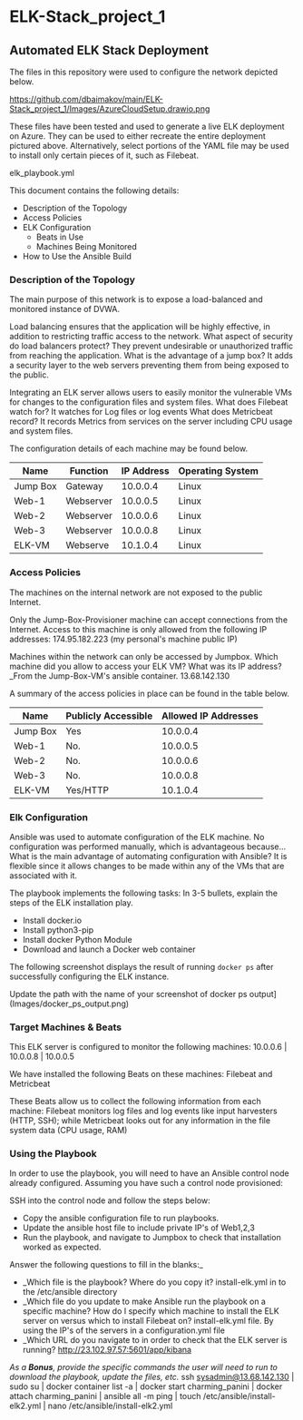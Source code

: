 # ELK-Stack_project_1
## Automated ELK Stack Deployment

The files in this repository were used to configure the network depicted below.

https://github.com/dbaimakov/main/ELK-Stack_project_1/Images/AzureCloudSetup.drawio.png

These files have been tested and used to generate a live ELK deployment on Azure. They can be used to either recreate the entire deployment pictured above. Alternatively, select portions of the YAML file may be used to install only certain pieces of it, such as Filebeat.

  elk_playbook.yml

This document contains the following details:
- Description of the Topology
- Access Policies
- ELK Configuration
  - Beats in Use
  - Machines Being Monitored
- How to Use the Ansible Build


### Description of the Topology

The main purpose of this network is to expose a load-balanced and monitored instance of DVWA.

Load balancing ensures that the application will be highly effective, in addition to restricting traffic access to the network.
	What aspect of security do load balancers protect? 
	They prevent undesirable or unauthorized traffic from reaching the application.
	What is the advantage of a jump box? 
	It adds a security layer to the web servers preventing them from being exposed to the public.

Integrating an ELK server allows users to easily monitor the vulnerable VMs for changes to the configuration files and system files.
What does Filebeat watch for? It watches for Log files or log events
What does Metricbeat record? It records Metrics from services on the server including CPU usage and system files.

The configuration details of each machine may be found below.

| Name    | Function | IP Address | Operating System |
|---------|----------|------------|------------------|
| Jump Box| Gateway  | 10.0.0.4   | Linux            |
| Web-1   | Webserver| 10.0.0.5   | Linux            |
| Web-2   | Webserver| 10.0.0.6   | Linux            |
| Web-3   | Webserver| 10.0.0.8   | Linux            |
| ELK-VM  | Webserve | 10.1.0.4   | Linux            |


### Access Policies

The machines on the internal network are not exposed to the public Internet. 

Only the Jump-Box-Provisioner machine can accept connections from the Internet. Access to this machine is only allowed from the following IP addresses: 174.95.182.223 (my personal's machine public IP)

Machines within the network can only be accessed by Jumpbox.
Which machine did you allow to access your ELK VM? What was its IP address?_From the Jump-Box-VM's ansible container. 13.68.142.130

A summary of the access policies in place can be found in the table below.

| Name     | Publicly Accessible | Allowed IP Addresses |
|----------|---------|----------------------|
| Jump Box | Yes     | 10.0.0.4   | 174.95.182.223|10.0.0.5,6,8,4
| Web-1   | No.      | 10.0.0.5   | 13.68.142.130 | 10.0.0.4       
| Web-2   | No.      | 10.0.0.6   | 13.68.142.130 | 10.0.0.4       
| Web-3   | No.      | 10.0.0.8   | 13.68.142.130 | 10.0.0.4       
| ELK-VM  | Yes/HTTP | 10.1.0.4   | 13.68.142.130 | 10.0.0.4   
### Elk Configuration

Ansible was used to automate configuration of the ELK machine. No configuration was performed manually, which is advantageous because...
What is the main advantage of automating configuration with Ansible? It is flexible since it allows changes to be made within any of the VMs that are associated with it.

The playbook implements the following tasks:
In 3-5 bullets, explain the steps of the ELK installation play. 
- Install docker.io
- Install python3-pip
- Install docker Python Module
- Download and launch a Docker web container

The following screenshot displays the result of running `docker ps` after successfully configuring the ELK instance.

Update the path with the name of your screenshot of docker ps output](Images/docker_ps_output.png)

### Target Machines & Beats
This ELK server is configured to monitor the following machines:
10.0.0.6 | 10.0.0.8 | 10.0.0.5

We have installed the following Beats on these machines:
Filebeat and Metricbeat

These Beats allow us to collect the following information from each machine:
Filebeat monitors log files and log events like input harvesters (HTTP, SSH); while Metricbeat looks out for any information in the file system data (CPU usage, RAM)

### Using the Playbook
In order to use the playbook, you will need to have an Ansible control node already configured. Assuming you have such a control node provisioned: 

SSH into the control node and follow the steps below:
- Copy the ansible configuration file to run playbooks.
- Update the ansible host file to include private IP's of Web1,2,3
- Run the playbook, and navigate to Jumpbox to check that installation worked as expected.

 Answer the following questions to fill in the blanks:_
- _Which file is the playbook? Where do you copy it? install-elk.yml in to the /etc/ansible directory
- _Which file do you update to make Ansible run the playbook on a specific machine? How do I specify which machine to install the ELK server on versus which to install Filebeat on? install-elk.yml file. By using the IP's of the servers in a configuration.yml file
- _Which URL do you navigate to in order to check that the ELK server is running? http://23.102.97.57:5601/app/kibana

_As a **Bonus**, provide the specific commands the user will need to run to download the playbook, update the files, etc._
ssh sysadmin@13.68.142.130 | sudo su | docker container list -a | docker start charming_panini | docker attach charming_panini | ansible all -m ping | touch /etc/ansible/install-elk2.yml | nano /etc/ansible/install-elk2.yml

